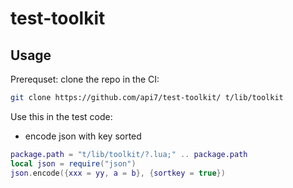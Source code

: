 # test-toolkit

## Usage

Prerequset: clone the repo in the CI:
```bash
git clone https://github.com/api7/test-toolkit/ t/lib/toolkit
```

Use this in the test code:

* encode json with key sorted

```lua
package.path = "t/lib/toolkit/?.lua;" .. package.path
local json = require("json")
json.encode({xxx = yy, a = b}, {sortkey = true})
```
